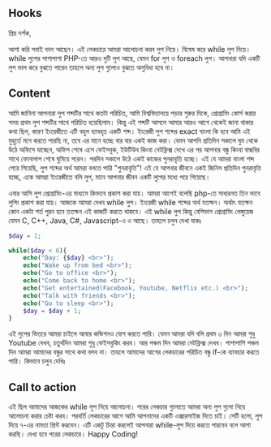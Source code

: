 ## Hooks
প্রিয় দর্শক,

আশা করি সবাই ভাল আছেন। এই লেকচারে আমরা আলোচনা করব লুপ নিয়ে। বিষেষ করে while লুপ নিয়ে। while লুপের পাশাপাশা PHP-তে আরও দুটি লুপ আছে, যেমন for লুপ ও foreach লুপ। আপনারা যদি একটি লুপ ভাল করে বুঝতে পারেন তাহলে অন্য লুপ গুলোও বুঝতে অসুবিধা হবে না।


## Content
আমি জানিনা আপনারা লুপ শব্দটির সাথে কতটা পরিচিত, আমি বিশ্ববিদ্যালয়ে পড়ার শুরুর দিকে, প্রোগ্রামিং কোর্স করার সময় প্রথম লুপ শব্দটির সাথে পরিচিত হয়েছিলাম। কিন্তু এই শব্দটি আসলে আমার আরও আগে থেকেই জানা থাকার কথা ছিল, কারণ ইংরেজীতে এটি বহুল ব্যাবহৃত একটি শব্দ। ইংরেজী লুপ শব্দের exact বাংলা কি হবে আমি এই মুহুর্তে মনে করতে পারছি না, তবে এর মানে হচ্ছে বার বার একই কাজ করা। যেমন আপনি প্রতিদিন সকালে ঘুম থেকে উঠে অফিসে যাচ্ছেন, অফিস শেষে এসে ফেইসবুক, ইউটিউব কিংবা নেটফ্লিক্স দেখে এর পর  আপনার বন্ধু কিংবা বান্ধবির সাথে ফোনালাপ শেষে ঘুমিয়ে পরেন। পরদিন সকালে উঠে একই কাজের পুনরাবৃত্তি হচ্ছে। এই যে আমরা বাংলা শব্দ পেয়ে গিয়েছি, লুপ শব্দের অর্থ আমরা বলতে পারি "পুনরাবৃত্তি"! এই যে আপনার জীবনে একই জিনিস প্রতিদিন পুনরাবৃত্তি হচ্ছে, একে আমরা ইংরেজীতে বলি লুপ, মানে আপনার জীবন একটি লুপের মধ্যে পরে গিয়েছে।

এবার আসি লুপ প্রোগ্রামিং-এর মাধ্যমে কিভাবে প্রকাশ করা যায়। আমরা আগেই বলেছি php-তে সাধারনত তিন ভাবে লুপিং প্রকাশ করা যায়। আজকে আমরা দেখব while লুপ। ইংরেজী while শব্দের অর্থ যতক্ষন। অর্থাৎ যতক্ষন কোন একটা শর্ত পুরন হবে ততক্ষন এই কাজটি করতে থাকবে। এই while লুপ কিন্তু বেশিভাগ প্রোগ্রামিং লেঙ্গুয়েজ যেমন C, C++, Java, C#, Javascript-এ ও আছে। তাহলে চলুন দেখা যাকঃ

```php
$day = 1;

while($day < 6){
    echo("Day: {$day} <br>");
    echo("Wake up from bed <br>");
    echo("Go to office <br>");
    echo("Come back to home <br>");
    echo("Get entertained(Facebook, Youtube, Netflix etc.) <br>");
    echo("Talk with friends <br>");
    echo("Go to sleep <br>");
    $day = $day + 1;
}
```

এই লুপের ভিতরে আমরা চাইলে আবার কন্ডিশনও যোগ করতে পারি।
যেমন আমরা যদি বলি প্রথম ৩ দিন আমরা শুধু Youtube দেখব, চতুর্থদিন আমরা শুধু ফেইসবুকিং করব। আর পঞ্চম দিন আমরা নেটফ্লিক্স দেখব। পাশাপাশি পঞ্চম দিন আমরা আমাদের বন্ধুর সাথে কথা বলব না। তাহলে আমাদের আগের লেকচারের পরিচিত বন্ধু if-কে ব্যাবহার করতে পারি। কিভাবে চলুন দেখিঃ

## Call to action
এই ছিল আমাদের আজকের while লুপ নিয়ে আলোচনা। পরের লেকচার গুলোতে আমরা অন্য লুপ গুলো নিয়ে আলোচনা করার চেষ্টা করব। পরবর্তি লেকচারের আগে আমি আপনাদের একটি এক্সারসাইজ দিতে চাই। সেটি হলো, লুপ দিয়ে ৭-এর নামতা প্রিন্ট করবেন। এটি একটু চিন্তা করলেই আপনারা while-লুপ দিয়ে করতে পারবেন বলে আশা করছি। দেখা হবে পরের লেকচারে। Happy Coding!
